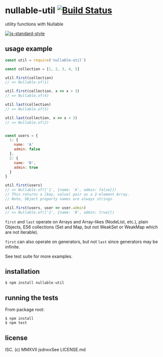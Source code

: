 # nullable-util [![Build Status](https://travis-ci.org/jsdnxx/nullable-util.svg?branch=master)](https://travis-ci.org/jsdnxx/nullable-util)
utility functions with Nullable

[![js-standard-style](https://cdn.rawgit.com/feross/standard/master/badge.svg)](https://github.com/feross/standard)


## usage example
```js
const util = require('nullable-util')

const collection = [1, 2, 3, 4, 5]

util.first(collection)
// => Nullable.of(1)

util.first(collection, x => x > 3)
// => Nullable.of(4)

util.last(collection)
// => Nullable.of(5)

util.last(collection, x => x < 3)
// => Nullable.of(2)


const users = {
  1: {
    name: 'A'
    admin: false
  },
  2: {
    name: 'B',
    admin: true
  }
}

util.first(users)
// => Nullable.of(['1', {name: 'A', admin: false}])
// This returns a [key, value] pair as a 2-element Array.
// Note, Object property names are always strings.

util.first(users, user => user.admin)
// => Nullable.of(['2', {name: 'B', admin: true}])

```

`first` and `last` operate on Arrays and Array-likes (NodeList, etc.), plain Objects,
ES6 collections (Set and Map, but not WeakSet or WeakMap which are not iterable).

`first` can also operate on generators, but not `last` since generators may be infinite.

See test suite for more examples.


## installation

    $ npm install nullable-util


## running the tests

From package root:

    $ npm install
    $ npm test


## license

ISC. (c) MMXVII jsdnxxSee LICENSE.md
